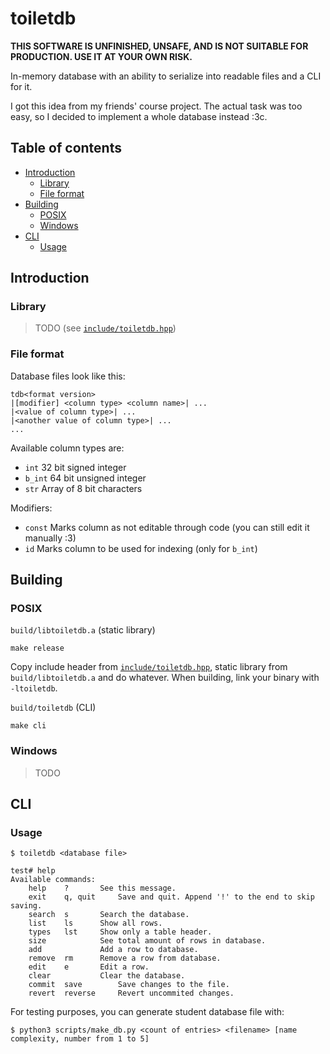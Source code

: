 # toiletdb

**THIS SOFTWARE IS UNFINISHED, UNSAFE, AND IS NOT SUITABLE FOR PRODUCTION. USE IT AT YOUR OWN RISK.**

In-memory database with an ability to serialize into readable files and a CLI for it.

I got this idea from my friends' course project.
The actual task was too easy, so I decided to implement a whole database instead :3c.

## Table of contents

- [Introduction](#introduction)
	- [Library](#library)
	- [File format](#lile-format)
- [Building](#building)
	- [POSIX](#posix)
	- [Windows](#windows)
- [CLI](#cli)
	- [Usage](#usage)

## Introduction

### Library

> TODO (see [`include/toiletdb.hpp`](include/toiletdb.hpp))

### File format

Database files look like this:

```
tdb<format version>
|[modifier] <column type> <column name>| ...
|<value of column type>| ...
|<another value of column type>| ...
...
```

Available column types are:

- `int`   32 bit signed integer
- `b_int` 64 bit unsigned integer
- `str`   Array of 8 bit characters

Modifiers:

- `const` Marks column as not editable through code (you can still edit it manually :3)
- `id`    Marks column to be used for indexing (only for `b_int`)

## Building

### POSIX

`build/libtoiletdb.a` (static library)
```console
make release
```

Copy include header from [`include/toiletdb.hpp`](include/toiletdb.hpp), static library from `build/libtoiletdb.a` and do whatever.
When building, link your binary with `-ltoiletdb`.

`build/toiletdb` (CLI)
```console
make cli
```

### Windows

> TODO

## CLI

### Usage

```console
$ toiletdb <database file>
```

```console
test# help
Available commands:
	help  	?		See this message.
	exit  	q, quit		Save and quit. Append '!' to the end to skip saving.
	search	s		Search the database.
	list  	ls		Show all rows.
	types 	lst		Show only a table header.
	size  			See total amount of rows in database.
	add   			Add a row to database.
	remove	rm		Remove a row from database.
	edit  	e		Edit a row.
	clear 			Clear the database.
	commit	save		Save changes to the file.
	revert	reverse		Revert uncommited changes.
```

For testing purposes, you can generate student database file with:
```console
$ python3 scripts/make_db.py <count of entries> <filename> [name complexity, number from 1 to 5]
```